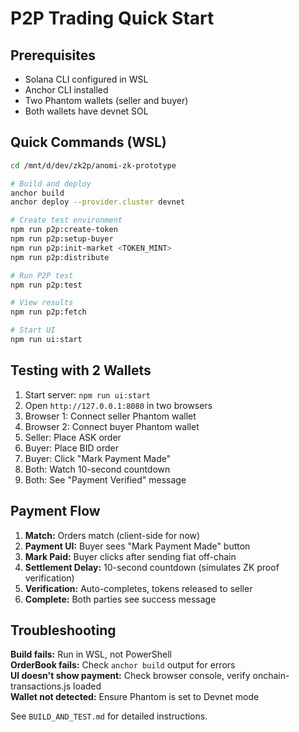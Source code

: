 # P2P Trading Quick Start

## Prerequisites

- Solana CLI configured in WSL
- Anchor CLI installed
- Two Phantom wallets (seller and buyer)
- Both wallets have devnet SOL

## Quick Commands (WSL)

```bash
cd /mnt/d/dev/zk2p/anomi-zk-prototype

# Build and deploy
anchor build
anchor deploy --provider.cluster devnet

# Create test environment
npm run p2p:create-token
npm run p2p:setup-buyer
npm run p2p:init-market <TOKEN_MINT>
npm run p2p:distribute

# Run P2P test
npm run p2p:test

# View results
npm run p2p:fetch

# Start UI
npm run ui:start
```

## Testing with 2 Wallets

1. Start server: `npm run ui:start`
2. Open `http://127.0.0.1:8080` in two browsers
3. Browser 1: Connect seller Phantom wallet
4. Browser 2: Connect buyer Phantom wallet
5. Seller: Place ASK order
6. Buyer: Place BID order
7. Buyer: Click "Mark Payment Made"
8. Both: Watch 10-second countdown
9. Both: See "Payment Verified" message

## Payment Flow

1. **Match:** Orders match (client-side for now)
2. **Payment UI:** Buyer sees "Mark Payment Made" button
3. **Mark Paid:** Buyer clicks after sending fiat off-chain
4. **Settlement Delay:** 10-second countdown (simulates ZK proof verification)
5. **Verification:** Auto-completes, tokens released to seller
6. **Complete:** Both parties see success message

## Troubleshooting

**Build fails:** Run in WSL, not PowerShell  
**OrderBook fails:** Check `anchor build` output for errors  
**UI doesn't show payment:** Check browser console, verify onchain-transactions.js loaded  
**Wallet not detected:** Ensure Phantom is set to Devnet mode

See `BUILD_AND_TEST.md` for detailed instructions.

